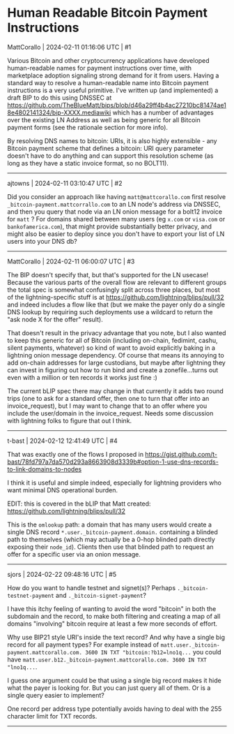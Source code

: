 # Human Readable Bitcoin Payment Instructions

MattCorallo | 2024-02-11 01:16:06 UTC | #1

Various Bitcoin and other cryptocurrency applications have developed human-readable names for payment instructions over time, with marketplace adoption signaling strong demand for it from users. Having a standard way to resolve a human-readable name into Bitcoin payment instructions is a very useful primitive. I've written up (and implemented) a draft BIP to do this using DNSSEC at https://github.com/TheBlueMatt/bips/blob/d46a29ff4b4ac27210bc81474ae18e4802141324/bip-XXXX.mediawiki which has a number of advantages over the existing LN Address as well as being generic for all Bitcoin payment forms (see the rationale section for more info).

By resolving DNS names to bitcoin: URIs, it is also highly extensible - any Bitcoin payment scheme that defines a bitcoin: URI query parameter doesn't have to do anything and can support this resolution scheme (as long as they have a static invoice format, so no BOLT11).

-------------------------

ajtowns | 2024-02-11 03:10:47 UTC | #2

Did you consider an approach like having `matt@mattcorallo.com` first resolve `_bitcoin-payment.mattcorrallo.com` to an LN node's address via DNSSEC, and then you query that node via an LN onion message for a bolt12 invoice for `matt` ? For domains shared between many users (eg `x.com` or `visa.com` or `bankofamerica.com`), that might provide substantially better privacy, and might also be easier to deploy since you don't have to export your list of LN users into your DNS db?

-------------------------

MattCorallo | 2024-02-11 06:00:07 UTC | #3

The BIP doesn't specify that, but that's supported for the LN usecase! Because the various parts of the overall flow are relevant to different groups the total spec is somewhat confusingly split across three places, but most of the lightning-specific stuff is at https://github.com/lightning/blips/pull/32 and indeed includes a flow like that (but we make the payer only do a single DNS lookup by requiring such deployments use a wildcard to return the "ask node X for the offer" result).

That doesn't result in the privacy advantage that you note, but I also wanted to keep this generic for all of Bitcoin (including on-chain, fedimint, cashu, silent payments, whatever) so kind of want to avoid explicitly baking in a lightning onion message dependency. Of course that means its annoying to add on-chain addresses for large custodians, but maybe after lightning they can invest in figuring out how to run bind and create a zonefile...turns out even with a million or ten records it works just fine :)

The current bLIP spec there may change in that currently it adds two round trips (one to ask for a standard offer, then one to turn that offer into an invoice_request), but I may want to change that to an offer where you include the user/domain in the invoice_request. Needs some discussion with lightning folks to figure that out I think.

-------------------------

t-bast | 2024-02-12 12:41:49 UTC | #4

That was exactly one of the flows I proposed in https://gist.github.com/t-bast/78fd797a7da570d293a8663908d3339b#option-1-use-dns-records-to-link-domains-to-nodes

I think it is useful and simple indeed, especially for lightning providers who want minimal DNS operational burden.

EDIT: this is covered in the bLIP that Matt created: https://github.com/lightning/blips/pull/32

This is the `omlookup` path: a domain that has many users would create a single DNS record `*.user._bitcoin-payment.domain.` containing a blinded path to themselves (which may actually be a 0-hop blinded path directly exposing their `node_id`). Clients then use that blinded path to request an offer for a specific user via an onion message.

-------------------------

sjors | 2024-02-22 09:48:16 UTC | #5

How do you want to handle testnet and signet(s)? Perhaps `._bitcoin-testnet-payment` and `._bitcoin-signet-payment`?

I have this itchy feeling of wanting to avoid the word "bitcoin" in both the subdomain and the record, to make both filtering and creating a map of all domains "involving" bitcoin require at least a few more seconds of effort.

Why use BIP21 style URI's inside the text record? And why have a single big record for all payment types? For example instead of `matt.user._bitcoin-payment.mattcorallo.com. 3600 IN TXT "bitcoin:?b12=lno1q...` you could have `matt.user.b12._bitcoin-payment.mattcorallo.com. 3600 IN TXT "lno1q...`.

I guess one argument could be that using a single big record makes it hide what the payer is looking for. But you can just query all of them. Or is a single query easier to implement?

One record per address type potentially avoids having to deal with the 255 character limit for TXT records.

-------------------------

